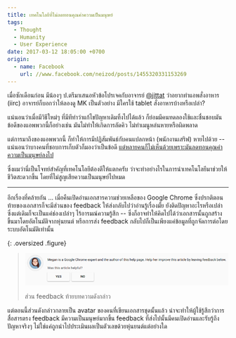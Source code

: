 ```yaml
---
title: เทคโนโลยีที่ไม่ลดทอนคุณค่าความเป็นมนุษย์
tags:
  - Thought
  - Humanity
  - User Experience
date: 2017-03-12 18:05:00 +0700
origin:
  - name: Facebook
    url: //www.facebook.com/neizod/posts/1455320331153269
---
```


เมื่อซักเดือนก่อน มีน้องๆ ป.ตรีมาเสนอหัวข้อโปรเจคกับอาจารย์ [@jittat][] ว่าอยากทำแอพสั่งอาหาร (iirc) อาจารย์ก็บอกว่าให้ลองดู MK เป็นตัวอย่าง มีใครใช้ tablet สั่งอาหารบ้างหรือเปล่า?

แน่นอนว่าเมื่อมีวิธีใหม่ๆ ที่มีทีท่าว่าแก้ไขปัญหาเดิมทิ้งไปได้แล้ว ก็ย่อมมีคนทดลองใช้และชื่นชอบมัน ข้อดีของแอพพวกนี้ก็อย่างเช่น มันไม่ทำให้เกิดการลัดคิว ไม่ทำเมนูหล่นหายหรือผิดพลาด

แต่การมาถึงของแอพพวกนี้ ก็ทำให้การมีปฏิสัมพันธ์กับคนแปลกหน้า (พนักงานเสริฟ) หายไปด้วย -- แน่นอนว่าบางคนที่ชอบการเก็บตัวก็มองว่าเป็นข้อดี [แต่หลายคนก็ไม่เห็นด้วยเพราะมันลดทอนคุณค่าความเป็นมนุษย์ลงไป][strangers necessity]

ซึ่งผมว่านี่เป็นโจทย์สำคัญที่เทคโนโลยีต้องตีให้แตกครับ ว่าจะทำอย่างไรในการนำเทคโนโลยีมาช่วยให้ชีวิตสะดวกขึ้น โดยที่ไม่สูญเสียความเป็นมนุษย์ไปหมด

---

อีกเรื่องที่คล้ายกัน ... เมื่อคืนเปิดอ่านเอกสารความช่วยเหลือของ Google Chrome ซึ่งปรกติตอนท้ายของเอกสารก็จะมีส่วนของ feedback ให้ส่งกลับไปว่าอ่านรู้เรื่องมั้ย ยังติดปัญหาอะไรหรือเปล่า ซึ่งแต่เดิมก็จะเป็นแค่ช่องเปล่าๆ ไร้อารมณ์ความรู้สึก -- ซึ่งก็อาจทำให้คิดไปได้ว่าเอกสารนั้นถูกสร้างขึ้นมาโดยอัตโนมัติจากหุ่นยนต์ หรือการส่ง feedback กลับไปก็เป็นเพียงแค่ข้อมูลที่ถูกจัดการต่อโดยระบบอัตโนมัติเท่านั้น

{: .oversized .figure}
> ![](/images/google-feedback.png)
>
> ส่วน feedback ท้ายบทความดังกล่าว

แต่ตอนนี้ส่วนดังกล่าวกลายเป็น avatar ของคนที่เขียนเอกสารชุดนั้นแล้ว น่าจะทำให้ผู้ใช้รู้สึกว่าการสื่อสารตรง feedback มีความเป็นมนุษย์มากขึ้น feedback ที่ส่งไปนั้นมีคนเปิดอ่านและรับรู้ถึงปัญหาจริงๆ ไม่ใช่แค่ถูกนำไปประเมินผลเป็นตัวเลขด้วยหุ่นยนต์แต่อย่างใด


[@jittat]: //twitter.com/jittat
[strangers necessity]: //digianthro.wordpress.com/2017/03/12/%E0%B8%84%E0%B8%A7%E0%B8%B2%E0%B8%A1%E0%B8%88%E0%B8%B3%E0%B9%80%E0%B8%9B%E0%B9%87%E0%B8%99%E0%B8%82%E0%B8%AD%E0%B8%87%E0%B8%84%E0%B8%99%E0%B9%81%E0%B8%9B%E0%B8%A5%E0%B8%81%E0%B8%AB%E0%B8%99%E0%B9%89/
